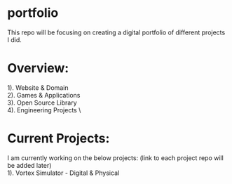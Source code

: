 # portfolio
This repo will be focusing on creating a digital portfolio of different projects I did. 
# Overview: 
1). Website & Domain \
2). Games & Applications \
3). Open Source Library \
4). Engineering Projects \
# Current Projects:
I am currently working on the below projects: (link to each project repo will be added later) \
1). Vortex Simulator - Digital & Physical

